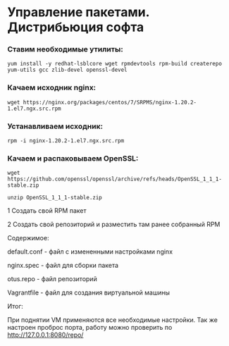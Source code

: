 # Управление пакетами. Дистрибьюция софта

### Ставим необходимые утилиты:
```
yum install -y redhat-lsblcore wget rpmdevtools rpm-build createrepo yum-utils gcc zlib-devel openssl-devel
```
### Качаем исходник nginx:
```
wget https://nginx.org/packages/centos/7/SRPMS/nginx-1.20.2-1.el7.ngx.src.rpm
```
### Устанавливаем исходник:
```
rpm -i nginx-1.20.2-1.el7.ngx.src.rpm
```
### Качаем  и распаковываем OpenSSL:
```
wget https://github.com/openssl/openssl/archive/refs/heads/OpenSSL_1_1_1-stable.zip
```
```
unzip OpenSSL_1_1_1-stable.zip
```
1 Создать свой RPM пакет

2 Создать свой репозиторий и разместить там ранее собранный RPM




Содержимое:

default.conf - файл с измененными настройками nginx

nginx.spec - файл для сборки пакета

otus.repo - файл репозиторий

Vagrantfile - файл для создания виртуальной машины

Итог:

При поднятии VM применяются все необходимые настройки. Так же настроен проброс порта, работу можно проверить по http://127.0.0.1:8080/repo/


